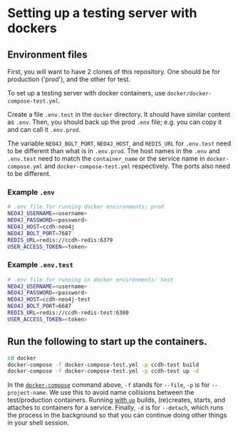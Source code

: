 # Setting up a testing server with dockers
## Environment files
First, you will want to have 2 clones of this repository. One should be for production ('prod'), and the other for test.

To set up a testing server with docker containers, use `docker/docker-compose-test.yml`. 

Create a file `.env.test` in the `docker` directory. It should have similar content as `.env`. Then, you should back up
the prod `.env` file; e.g. you can copy it and can call it `.env.prod`.

The variable `NEO4J_BOLT_PORT`, `NEO4J_HOST`, and `REDIS_URL` for `.env.test` need to be different 
than what is in `.env.prod`. The host names in the `.env` and `.env.test` need to match the `container_name` or the
service name in `docker-compose.yml` and `docker-compose-test.yml` respectively. The ports also need to be different.

### Example `.env`
```sh
# .env file for running docker environments: prod
NEO4J_USERNAME=<username>
NEO4J_PASSWORD=<password>
NEO4J_HOST=ccdh-neo4j
NEO4J_BOLT_PORT=7687
REDIS_URL=redis://ccdh-redis:6379
USER_ACCESS_TOKEN=<token>
```

### Example `.env.test`
```sh
# .env file for running in docker environments: test
NEO4J_USERNAME=<username>
NEO4J_PASSWORD=<password>
NEO4J_HOST=ccdh-neo4j-test
NEO4J_BOLT_PORT=6687
REDIS_URL=redis://ccdh-redis-test:6380
USER_ACCESS_TOKEN=<token>

```

## Run the following to start up the containers.

```sh
cd docker
docker-compose -f docker-compose-test.yml -p ccdh-test build
docker-compose -f docker-compose-test.yml -p ccdh-test up -d
```

In the [`docker-compose`](https://docs.docker.com/compose/) command above, `-f` stands for `--file`, `-p` is 
for `--project-name`. We use this to avoid name collisions between the test/production containers. Running 
[with `up`](https://docs.docker.com/compose/reference/up/) builds, (re)creates, starts, and attaches to containers for 
a service. Finally, `-d` is for `--detach`, which runs the process in the background so that you can continue doing 
other things in your shell session.
